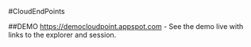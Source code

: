#CloudEndPoints

##DEMO
https://democloudpoint.appspot.com - See the demo live with links to the explorer and session.